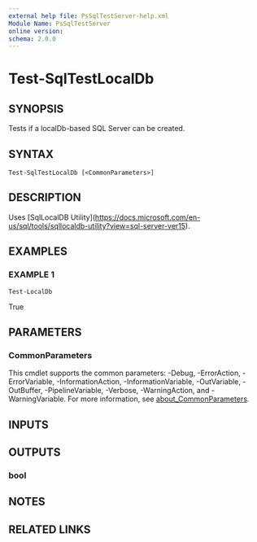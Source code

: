 ```yaml
---
external help file: PsSqlTestServer-help.xml
Module Name: PsSqlTestServer
online version:
schema: 2.0.0
---
```


# Test-SqlTestLocalDb

## SYNOPSIS
Tests if a localDb-based SQL Server can be created.

## SYNTAX

```
Test-SqlTestLocalDb [<CommonParameters>]
```

## DESCRIPTION
Uses \[SqlLocalDB Utility\](https://docs.microsoft.com/en-us/sql/tools/sqllocaldb-utility?view=sql-server-ver15).

## EXAMPLES

### EXAMPLE 1
```
Test-LocalDb
```

True

## PARAMETERS

### CommonParameters
This cmdlet supports the common parameters: -Debug, -ErrorAction, -ErrorVariable, -InformationAction, -InformationVariable, -OutVariable, -OutBuffer, -PipelineVariable, -Verbose, -WarningAction, and -WarningVariable. For more information, see [about_CommonParameters](http://go.microsoft.com/fwlink/?LinkID=113216).

## INPUTS

## OUTPUTS

### bool
## NOTES

## RELATED LINKS
